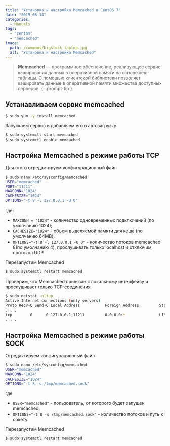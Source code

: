 ```yaml
---
title: "Установка и настройка Memcached в CentOS 7"
date: "2019-08-14"
categories: 
  - Manuals
tags: 
  - "centos"
  - "memcached"
image:
  path: /commons/bigstock-laptop.jpg
  alt: "Установка и настройка Memcached"
---
```


> **Memcached** — программное обеспечение, реализующее сервис кэширования данных в оперативной памяти на основе хеш-таблицы. С помощью клиентской библиотеки позволяет кэшировать данные в оперативной памяти множества доступных серверов.
{: .prompt-tip }

## Устанавливаем сервис memcached

```sh
$ sudo yum -y install memcached
```

Запускаем сервис и добавляем его в автозагрузку

```sh
$ sudo systemctl start memcached
$ sudo systemctl enable memcached
```

## Настройка Memcached в режиме работы TCP

Для этого отредактируем конфигурационный файл

```sh
$ sudo nano /etc/sysconfig/memcached
USER="memcached"
PORT="11211"
MAXCONN="1024"
CACHESIZE="1024"
OPTIONS="-t 8 -l 127.0.0.1 -U 0"
```

где:  
- `MAXCONN = "1024"` - количество одновременных подключений (по умолчанию 1024);  
- `CACHESIZE="1024"` - объем выделяемой памяти для кеша (по умолчанию 64MB);  
- `OPTIONS="-t 8 -l 127.0.0.1 -U 0"` - количество потоков memcached 8(по умолчанию 4), прослушивать только localhost и отключим протокол UDP

Перезапустим Memcached

```sh
$ sudo systemctl restart memcached
```

Проверим, что Memcached привязан к локальному интерфейсу и прослушивает только TCP-соединения

```sh
$ sudo netstat -nltup
Active Internet connections (only servers)
Proto Recv-Q Send-Q Local Address           Foreign Address         State       PID/Program name
. . .
tcp        0      0 127.0.0.1:11211         0.0.0.0:*               LISTEN      2383/memcached
. . .
```

## Настройка Memcached в режиме работы SOCK

Отредактируем конфигурационный файл

```sh
$ sudo nano /etc/sysconfig/memcached
USER="memcached"
MAXCONN="1024"
CACHESIZE="1024"
OPTIONS="-t 8 -s /tmp/memcached.sock"
```

где  
- `USER="memcached"` - пользователь, от которого будет запущен memcached;  
- `OPTIONS="-t 8 -s /tmp/memcached.sock"` - количество потоков и путь к сокету.

Перезапустим Memcached

```sh
$ sudo systemctl restart memcached
```
